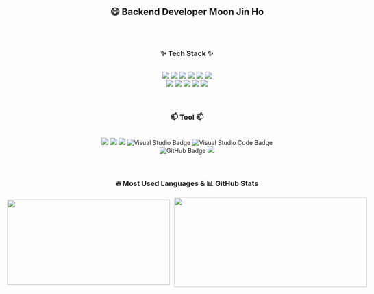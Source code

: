 ## <h2 align="center"> 😄 Backend Developer Moon Jin Ho</h3>

<br>
<br>

<h3 align="center">✨ Tech Stack ✨</h3>
<br>
<div align="center">
  <img src="https://img.shields.io/badge/Java-FF9E0F?style=for-the-badge&logo=OpenJDK&logoColor=white"/>
  <img src="https://img.shields.io/badge/Spring-6DB33F?style=for-the-badge&logo=Spring&logoColor=white"/>
  <img src="https://img.shields.io/badge/C%23-239120?style=for-the-badge&logo=C-Sharp&logoColor=white"/>
  <img src="https://img.shields.io/badge/Android-3DDC84?style=for-the-badge&logo=Android&logoColor=white"/>
  <img src="https://img.shields.io/badge/AWS-232F3E?style=for-the-badge&logo=Amazon-AWS&logoColor=white"/>
  <img src="https://img.shields.io/badge/JavaScript-F7DF1E?style=for-the-badge&logo=JavaScript&logoColor=black"/>
  <br>
  <img src="https://img.shields.io/badge/MySQL-4479A1?style=for-the-badge&logo=MySQL&logoColor=white"/>
  <img src="https://img.shields.io/badge/MariaDB-003545?style=for-the-badge&logo=MariaDB&logoColor=white"/>
  <img src="https://img.shields.io/badge/OracleDB-F80000?style=for-the-badge&logo=Oracle&logoColor=white"/>
  <img src="https://img.shields.io/badge/MSSQL-CC2927?style=for-the-badge&logo=Microsoft-SQL-Server&logoColor=white"/>
  <img src="https://img.shields.io/badge/Docker-2496ED?style=for-the-badge&logo=Docker&logoColor=white"/>
</div>
<br>
<br>
<h3 align="center">📫 Tool 📫</h3>
<br>
<div align="center">
  <img src="https://img.shields.io/badge/Eclipse-2C2255?style=for-the-badge&logo=Eclipse&logoColor=white"/>
  <img src="https://img.shields.io/badge/IntelliJ_IDEA-000000?style=for-the-badge&logo=IntelliJ-IDEA&logoColor=white"/>
  <img src="https://img.shields.io/badge/Android_Studio-3DDC84?style=for-the-badge&logo=Android-Studio&logoColor=white"/>
  <img src="https://img.shields.io/badge/Visual%20Studio-5C2D91?style=for-the-badge&logo=Visual%20Studio&logoColor=white" alt="Visual Studio Badge"/>
  <img src="https://img.shields.io/badge/Visual%20Studio%20Code-007ACC?style=for-the-badge&logo=Visual%20Studio%20Code&logoColor=white" alt="Visual Studio Code Badge"/>
  <img src="https://img.shields.io/badge/GitHub-181717?style=for-the-badge&logo=GitHub&logoColor=white" alt="GitHub Badge"/>
  <img src="https://img.shields.io/badge/MobaXterm-3A4655?style=for-the-badge&logo=MobaXterm&logoColor=white"/>
</div>
<br>
<br>

  <div align="center">
  <h3>🔥 Most Used Languages & 📊 GitHub Stats</h3>
  <div style="display: flex; justify-content: center; align-items: center; gap: 10px;">
    <a href="https://github.com/anuraghazra/github-readme-stats">
      <img src="https://github-readme-stats.vercel.app/api/top-langs/?username=moonjinho99&layout=compact&theme=radical" width="380" height="200"/>
    </a>
    <a href="https://github.com/anuraghazra/github-readme-stats">
      <img src="https://github-readme-stats.vercel.app/api?username=moonjinho99&show_icons=true&theme=radical" width="450" height="210"/>
    </a>
  </div>
</div>




<!--
**moonjinho99/moonjinho99** is a ✨ _special_ ✨ repository because its `README.md` (this file) appears on your GitHub profile.

Here are some ideas to get you started:

- 🔭 I’m currently working on ...
- 🌱 I’m currently learning ...
- 👯 I’m looking to collaborate on ...
- 🤔 I’m looking for help with ...
- 💬 Ask me about ...
- 📫 How to reach me: ...
- 😄 Pronouns: ...
- ⚡ Fun fact: ...
-->
